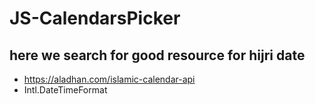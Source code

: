 # JS-CalendarsPicker


## here we search for  good resource for hijri date
- https://aladhan.com/islamic-calendar-api
- Intl.DateTimeFormat
